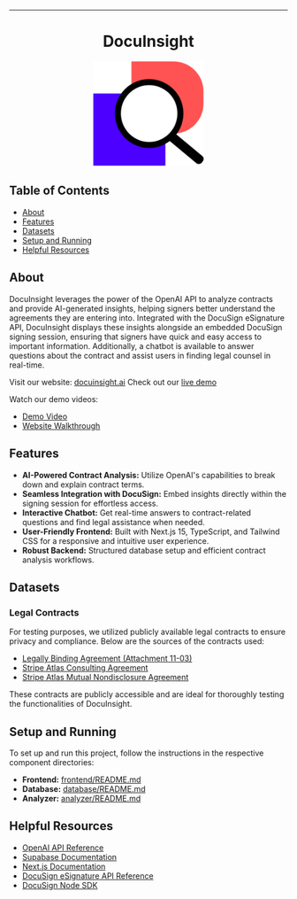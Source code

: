 ---
<h1 align="center">DocuInsight</h1>
<p align="center">
    <img width="200" src="./assets/images/logo.png" alt="DocuInsight Logo">
</p>

## Table of Contents

- [About](#about)
- [Features](#features)
- [Datasets](#datasets)
- [Setup and Running](#setup-and-running)
- [Helpful Resources](#helpful-resources)

## About

DocuInsight leverages the power of the OpenAI API to analyze contracts and provide AI-generated insights, helping signers better understand the agreements they are entering into. Integrated with the DocuSign eSignature API, DocuInsight displays these insights alongside an embedded DocuSign signing session, ensuring that signers have quick and easy access to important information. Additionally, a chatbot is available to answer questions about the contract and assist users in finding legal counsel in real-time.

Visit our website: [docuinsight.ai](https://docuinsight.ai)
Check out our [live demo](https://www.docuinsight.ai/sign?job=a070d50e-11dd-4bdc-b679-4182e7a303f4&invite=aa949bb8-11f0-4c66-a506-8d3946000432)

Watch our demo videos:
- [Demo Video](https://www.youtube.com/watch?v=vechiKAvdDU)
- [Website Walkthrough](https://www.youtube.com/watch?v=XpOqN_SWHrI)

## Features

- **AI-Powered Contract Analysis:** Utilize OpenAI's capabilities to break down and explain contract terms.
- **Seamless Integration with DocuSign:** Embed insights directly within the signing session for effortless access.
- **Interactive Chatbot:** Get real-time answers to contract-related questions and find legal assistance when needed.
- **User-Friendly Frontend:** Built with Next.js 15, TypeScript, and Tailwind CSS for a responsive and intuitive user experience.
- **Robust Backend:** Structured database setup and efficient contract analysis workflows.

## Datasets

### Legal Contracts

For testing purposes, we utilized publicly available legal contracts to ensure privacy and compliance. Below are the sources of the contracts used:

- [Legally Binding Agreement (Attachment 11-03)](https://dlg.ky.gov/DLG%20Documents/Legally%20Binding%20Agreement%20(Attachment%2011-03).pdf)
- [Stripe Atlas Consulting Agreement](https://assets.super.so/175a15eb-e555-4078-9949-a94a9e3cad74/files/30278d46-046a-4870-a594-a5e5fc849538/Stripe_Atlas_Consulting_Agreement_Entity_Consultant_(CA)_-_FORM.docx)
- [Stripe Atlas Mutual Nondisclosure Agreement](https://assets.super.so/175a15eb-e555-4078-9949-a94a9e3cad74/files/c1c9e3ac-26e0-46df-b0e3-bb5575ac7dc9/Stripe_Atlas_Mutual_Nondisclosure_Agreement_-_FORM.docx)

These contracts are publicly accessible and are ideal for thoroughly testing the functionalities of DocuInsight.

## Setup and Running

To set up and run this project, follow the instructions in the respective component directories:

- **Frontend:** [frontend/README.md](/frontend/README.md)
- **Database:** [database/README.md](/database/README.md)
- **Analyzer:** [analyzer/README.md](/analyzer/README.md)

## Helpful Resources

- [OpenAI API Reference](https://platform.openai.com/docs/api-reference/introduction)
- [Supabase Documentation](https://supabase.com/docs)
- [Next.js Documentation](https://nextjs.org/docs)
- [DocuSign eSignature API Reference](https://developers.docusign.com/docs/esign-rest-api/reference/)
- [DocuSign Node SDK](https://developers.docusign.com/docs/esign-rest-api/sdks/node/)

